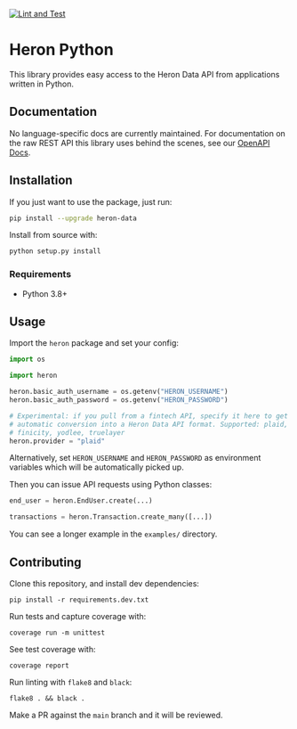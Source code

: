 [![Lint and Test](https://github.com/heron-data/client-python/actions/workflows/lint_and_test.yml/badge.svg)](https://github.com/heron-data/client-python/actions/workflows/lint_and_test.yml)

# Heron Python

This library provides easy access to the Heron Data API from applications
written in Python.

## Documentation

No language-specific docs are currently maintained. For documentation on the
raw REST API this library uses behind the scenes, see our [OpenAPI
Docs](https://app.herondata.io/docs).

## Installation

If you just want to use the package, just run:

```sh
pip install --upgrade heron-data
```

Install from source with:

```sh
python setup.py install
```

### Requirements

-   Python 3.8+

## Usage

Import the `heron` package and set your config:

```python
import os

import heron

heron.basic_auth_username = os.getenv("HERON_USERNAME")
heron.basic_auth_password = os.getenv("HERON_PASSWORD")

# Experimental: if you pull from a fintech API, specify it here to get
# automatic conversion into a Heron Data API format. Supported: plaid,
# finicity, yodlee, truelayer
heron.provider = "plaid"
```

Alternatively, set `HERON_USERNAME` and `HERON_PASSWORD` as environment
variables which will be automatically picked up.

Then you can issue API requests using Python classes:

```python
end_user = heron.EndUser.create(...)

transactions = heron.Transaction.create_many([...])
```

You can see a longer example in the `examples/` directory.

## Contributing

Clone this repository, and install dev dependencies:

```
pip install -r requirements.dev.txt
```

Run tests and capture coverage with:

```
coverage run -m unittest
```

See test coverage with:

```
coverage report
```

Run linting with `flake8` and `black`:

```
flake8 . && black .
```

Make a PR against the `main` branch and it will be reviewed.
